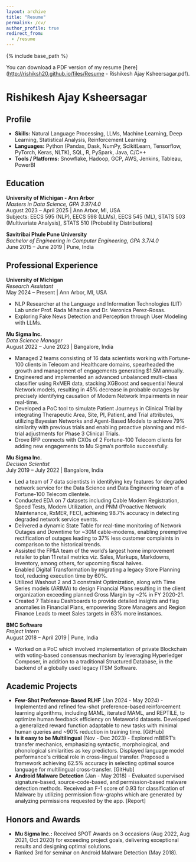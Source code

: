 ```yaml
---
layout: archive
title: "Resume"
permalink: /cv/
author_profile: true
redirect_from:
  - /resume
---
```


{% include base_path %}

You can download a PDF version of my resume [here](http://rishiksh20.github.io/files/Resume - Rishikesh Ajay Ksheersagar.pdf).


# Rishikesh Ajay Ksheersagar

## Profile

- **Skills:** Natural Language Processing, LLMs, Machine Learning, Deep Learning, Statistical Analysis, Reinforcement Learning
- **Languages:** Python (Pandas, Dask, NumPy, ScikitLearn, Tensorflow, PyTorch, Keras, NLTK), SQL, R, PySpark, Java, C/C++
- **Tools / Platforms:** Snowflake, Hadoop, GCP, AWS, Jenkins, Tableau, PowerBI

## Education

**University of Michigan - Ann Arbor**  
*Masters in Data Science, GPA 3.97/4.0*  
August 2023 – April 2025 | Ann Arbor, MI, USA  
Subjects: EECS 595 (NLP), EECS 598 (LLMs), EECS 545 (ML), STATS 503 (Multivariate Analysis), STATS 510 (Probability Distributions)

**Savitribai Phule Pune University**  
*Bachelor of Engineering in Computer Engineering, GPA 3.7/4.0*  
June 2015 – June 2019 | Pune, India

## Professional Experience

**University of Michigan**  
*Research Assistant*  
May 2024 – Present | Ann Arbor, MI, USA  
- NLP Researcher at the Language and Information Technologies (LIT) Lab under Prof. Rada Mihalcea and Dr. Veronica Perez-Rosas.
- Exploring Fake News Detection and Perception through User Modeling with LLMs.

**Mu Sigma Inc.**  
*Data Science Manager*  
August 2022 – June 2023 | Bangalore, India  
- Managed 2 teams consisting of 16 data scientists working with Fortune-100 clients in Telecom and Healthcare domains, spearheaded the growth and management of engagements generating $1.5M annually.
- Engineered and implemented an advanced unbalanced multi-class classifier using RxMER data, stacking XGBoost and sequential Neural Network models, resulting in 45% decrease in probable outages by precisely identifying causation of Modem Network Impairments in near real-time.
- Developed a PoC tool to simulate Patient Journeys in Clinical Trial by integrating Therapeutic Area, Site, PI, Patient, and Trial attributes, utilizing Bayesian Networks and Agent-Based Models to achieve 79% similarity with previous trials and enabling proactive planning and mid-trial adjustments for Phase 3 Clinical Trials.
- Drove RFP connects with CXOs of 2 Fortune-100 Telecom clients for adding new engagements to Mu Sigma’s portfolio successfully.

**Mu Sigma Inc.**  
*Decision Scientist*  
July 2019 – July 2022 | Bangalore, India  
- Led a team of 7 data scientists in identifying key features for degraded network service for the Data Science and Data Engineering team of a Fortune-100 Telecom clientele.
- Conducted EDA on 7 datasets including Cable Modem Registration, Speed Tests, Modem Utilization, and PNM (Proactive Network Maintenance, RxMER, FEC), achieving 98.7% accuracy in detecting degraded network service events.
- Delivered a dynamic State Table for real-time monitoring of Network Outages and Downtime for ~30M cable-modems, enabling preemptive rectification of outages leading to 37% less customer complaints in comparison to the historical trends.
- Assisted the FP&A team of the world’s largest home improvement retailer to plan 11 retail metrics viz. Sales, Markups, Markdowns, Inventory, among others, for upcoming fiscal halves.
- Enabled Digital Transformation by migrating a legacy Store Planning tool, reducing execution time by 60%.
- Utilized Washout 2 and 3 constraint Optimization, along with Time Series models (ARIMA) to design Financial Plans resulting in the client organization exceeding planned Gross Margin by ~2% in FY 2020-21.
- Created 7 Tableau Dashboards to provide detailed insights and flag anomalies in Financial Plans, empowering Store Managers and Region Finance Leads to meet Sales targets in 63% more instances.

**BMC Software**  
*Project Intern*  
August 2018 – April 2019 | Pune, India  
- Worked on a PoC which involved implementation of private Blockchain with voting-based consensus mechanism by leveraging Hyperledger Composer, in addition to a traditional Structured Database, in the backend of a globally used legacy ITSM Software.

## Academic Projects

- **Few-Shot Preference-Based RLHF** (Jan 2024 - May 2024) - Implemented and refined few-shot preference-based reinforcement learning algorithms, including MAML, iterated MAML, and REPTILE, to optimize human feedback efficiency on Metaworld datasets. Developed a generalized reward function adaptable to new tasks with minimal human queries and ~90% reduction in training time. [GitHub]
- **Is it easy to be Multilingual** (Nov - Dec 2023) - Explored mBERT’s transfer mechanics, emphasizing syntactic, morphological, and phonological similarities as key predictors. Displayed language model performance's critical role in cross-lingual transfer. Proposed a framework achieving 62.5% accuracy in selecting optimal source language for multilingual cross-transfer. [GitHub]
- **Android Malware Detection** (Jan - May 2018) - Evaluated supervised signature-based, source-code-based, and permission-based malware detection methods. Received an F-1 score of 0.93 for classification of Malware by utilizing permission flow-graphs which are generated by analyzing permissions requested by the app. [Report]

## Honors and Awards

- **Mu Sigma Inc.:** Received SPOT Awards on 3 occasions (Aug 2022, Aug 2021, Oct 2020) for exceeding project goals, delivering exceptional results and designing optimal solutions.
- Ranked 3rd for seminar on Android Malware Detection (May 2018).
